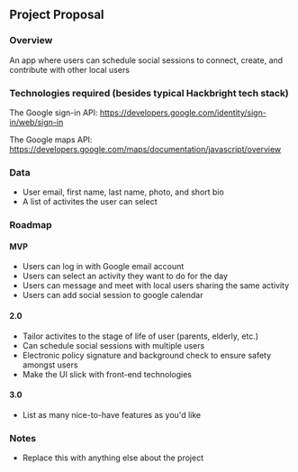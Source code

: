 ## Project Proposal

### Overview

An app where users can schedule social sessions to  connect, create, and contribute with other local users

### Technologies required (besides typical Hackbright tech stack)

The Google sign-in API: https://developers.google.com/identity/sign-in/web/sign-in 

The Google maps API: https://developers.google.com/maps/documentation/javascript/overview 


### Data

- User email, first name, last name, photo, and short bio
- A list of activites the user can select

### Roadmap

#### MVP

- Users can log in with Google email account
- Users can select an activity they want to do for the day
- Users can message and meet with local users sharing the same activity
- Users can add social session to google calendar

#### 2.0

-  Tailor activites to the stage of life of user (parents, elderly, etc.)
- Can schedule social sessions with multiple users
- Electronic policy signature and background check to ensure safety amongst users
- Make the UI slick with front-end technologies

#### 3.0

- List as many nice-to-have features as you'd like

### Notes

- Replace this with anything else about the project